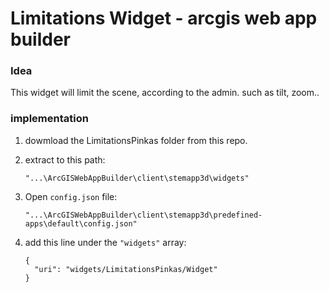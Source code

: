 # Limitations Widget - arcgis web app builder

### Idea
This widget will limit the scene, according to the admin. 
such as tilt, zoom.. 
  

### implementation

1) dowmload the LimitationsPinkas folder from this repo.
2) extract to this path: 
    ```
    "...\ArcGISWebAppBuilder\client\stemapp3d\widgets"
    ```

3) Open `config.json` file:

    ```
    "...\ArcGISWebAppBuilder\client\stemapp3d\predefined-apps\default\config.json"
    ```
4) add this line under the `"widgets"` array:
    ```
    {
      "uri": "widgets/LimitationsPinkas/Widget"
    }
    ```

